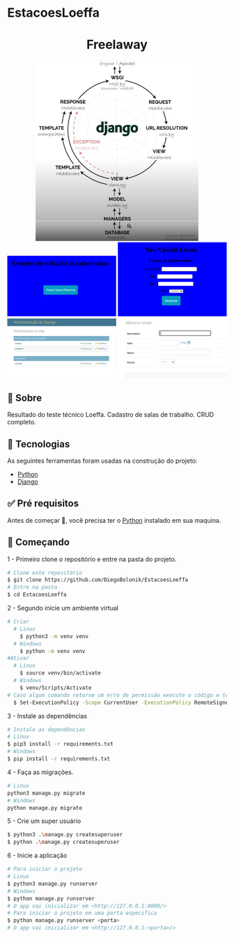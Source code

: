 # EstacoesLoeffa

<div align="center"> 
  <h1 align="center">Freelaway</h1>
</div>

<p align="center">
  <img alt="django" src="https://github.com/DiegoBolonik/EstacoesLoeffa/blob/main/Loeffa/project/static/django.png">
  <img alt="001" src="https://github.com/DiegoBolonik/EstacoesLoeffa/blob/main/Loeffa/project/static/001.png" width=250>
  <img alt="002" src="https://github.com/DiegoBolonik/EstacoesLoeffa/blob/main/Loeffa/project/static/002.png" width=250>
  <img alt="003" src="https://github.com/DiegoBolonik/EstacoesLoeffa/blob/main/Loeffa/project/static/003.png" width=250>
  <img alt="004" src="https://github.com/DiegoBolonik/EstacoesLoeffa/blob/main/Loeffa/project/static/004.png" width=250>

</p>

## 🎯 Sobre

Resultado do teste técnico Loeffa. Cadastro de salas de trabalho. CRUD completo.

## 🚀 Tecnologias

As seguintes ferramentas foram usadas na construção do projeto:

- [Python](https://www.python.org/)
- [Django](https://nodejs.org/en/)

## ✅ Pré requisitos

Antes de começar 🏁, você precisa ter o [Python](https://www.python.org/downloads/) instalado em sua maquina.

## 🏁 Começando

1 - Primeiro clone o repositório e entre na pasta do projeto.

```bash
# Clone este repositório
$ git clone https://github.com/DiegoBolonik/EstacoesLoeffa
# Entre na pasta
$ cd EstacoesLoeffa
```

2 - Segundo inicie um ambiente virtual

```bash
# Criar
  # Linux
    $ python3 -m venv venv
  # Windows
    $ python -m venv venv
#Ativar
  # Linux
    $ source venv/bin/activate
  # Windows
    $ venv/Scripts/Activate
# Caso algum comando retorne um erro de permissão execute o código e tente novamente:
  $ Set-ExecutionPolicy -Scope CurrentUser -ExecutionPolicy RemoteSigned
```

3 - Instale as dependências

```bash
# Instale as dependências
# Linux
$ pip3 install -r requirements.txt
# Windows
$ pip install -r requirements.txt
```

4 - Faça as migrações.

```bash
# Linux
python3 manage.py migrate
# Windows
python manage.py migrate
```

5 - Crie um super usuário

```bash
$ python3 .\manage.py createsuperuser
$ python .\manage.py createsuperuser
```

6 - Inicie a aplicação

```bash
# Para iniciar o projeto
# Linux
$ python3 manage.py runserver
# Windows
$ python manage.py runserver
# O app vai inicializar em <http://127.0.0.1:8000/>
# Para iniciar o projeto em uma porta especifica
$ python manage.py runserver <porta>
# O app vai inicializar em <http://127.0.0.1:<porta>/>
